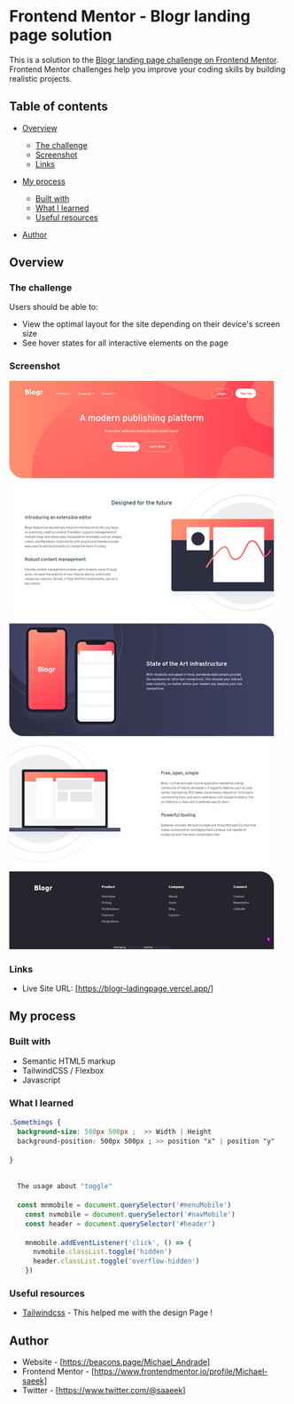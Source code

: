 # Frontend Mentor - Blogr landing page solution
This is a solution to the [Blogr landing page challenge on Frontend Mentor](https://www.frontendmentor.io/challenges/blogr-landing-page-EX2RLAApP). Frontend Mentor challenges help you improve your coding skills by building realistic projects. 


## Table of contents
- [Overview](#overview)
  - [The challenge](#the-challenge)
  - [Screenshot](#screenshot)
  - [Links](#links)

- [My process](#my-process)
  - [Built with](#built-with)
  - [What I learned](#what-i-learned)
  - [Useful resources](#useful-resources)

- [Author](#author)


## Overview

### The challenge
Users should be able to:

- View the optimal layout for the site depending on their device's screen size
- See hover states for all interactive elements on the page

### Screenshot

![Screenshot of the Blogr-Landing Page](/public/images/screenshot.png)

### Links

- Live Site URL: [https://blogr-ladingpage.vercel.app/]

## My process

### Built with
- Semantic HTML5 markup
- TailwindCSS / Flexbox
- Javascript


### What I learned
```css
.Somethings {
  background-size: 500px 500px ;  >> Width | Height 
  background-position: 500px 500px ; >> position "x" | position "y"

}
```
```js

  The usage about "toggle" 

  const mnmobile = document.querySelector('#menuMobile')
    const nvmobile = document.querySelector('#navMobile')
    const header = document.querySelector('#header')

    mnmobile.addEventListener('click', () => {
      nvmobile.classList.toggle('hidden')
      header.classList.toggle('overflow-hidden')
    })
```

### Useful resources
- [Tailwindcss](https://tailwindcss.com/) - This helped me with the design Page !

## Author
- Website - [https://beacons.page/Michael_Andrade]
- Frontend Mentor - [https://www.frontendmentor.io/profile/Michael-saeek]
- Twitter - [https://www.twitter.com/@saaeek]

